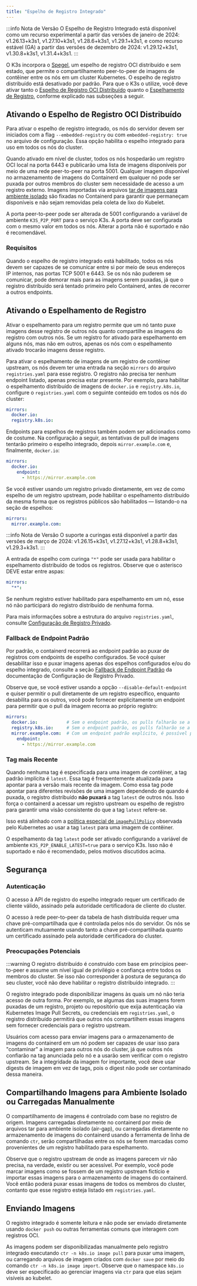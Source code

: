 ```yaml
---
title: "Espelho de Registro Integrado"
---
```


:::info Nota de Versão
O Espelho de Registro Integrado está disponível como um recurso experimental a partir das versões de janeiro de 2024: v1.26.13+k3s1, v1.27.10+k3s1, v1.28.6+k3s1, v1.29.1+k3s1, e como recurso estável (GA) a partir das versões de dezembro de 2024: v1.29.12+k3s1, v1.30.8+k3s1, v1.31.4+k3s1.
:::


O K3s incorpora o [Spegel](https://github.com/spegel-org/spegel), um espelho de registro OCI distribuído e sem estado, que permite o compartilhamento peer-to-peer de imagens de contêiner entre os nós em um cluster Kubernetes. O espelho de registro distribuído está desativado por padrão. Para que o K3s o utilize, você deve ativar tanto o [Espelho de Registro OCI Distribuído](#enabling-the-distributed-oci-registry-mirror) quanto o [Espelhamento de Registro](#enabling-registry-mirroring), conforme explicado nas subseções a seguir.

## Ativando o Espelho de Registro OCI Distribuído

Para ativar o espelho de registro integrado, os nós do servidor devem ser iniciados com a flag `--embedded-registry` ou com `embedded-registry: true` no arquivo de configuração.
Essa opção habilita o espelho integrado para uso em todos os nós do cluster.

Quando ativado em nível de cluster, todos os nós hospedarão um registro OCI local na porta 6443 e publicarão uma lista de imagens disponíveis por meio de uma rede peer-to-peer na porta 5001.
Qualquer imagem disponível no armazenamento de imagens do Containerd em qualquer nó pode ser puxada por outros membros do cluster sem necessidade de acesso a um registro externo.
Imagens importadas via arquivos [tar de imagens para ambiente isolado](./airgap.md#manually-deploy-images-method) são fixadas no Containerd para garantir que permaneçam disponíveis e não sejam removidas pela coleta de lixo do Kubelet.

A porta peer-to-peer pode ser alterada de 5001 configurando a variável de ambiente `K3S_P2P_PORT` para o serviço K3s. A porta deve ser configurada com o mesmo valor em todos os nós.
Alterar a porta não é suportado e não é recomendável.

### Requisitos

Quando o espelho de registro integrado está habilitado, todos os nós devem ser capazes de se comunicar entre si por meio de seus endereços IP internos, nas portas TCP 5001 e 6443.
Se os nós não puderem se comunicar, pode demorar mais para as imagens serem puxadas, já que o registro distribuído será tentado primeiro pelo Containerd, antes de recorrer a outros endpoints.

## Ativando o Espelhamento de Registro

Ativar o espelhamento para um registro permite que um nó tanto puxe imagens desse registro de outros nós quanto compartilhe as imagens do registro com outros nós.
Se um registro for ativado para espelhamento em alguns nós, mas não em outros, apenas os nós com o espelhamento ativado trocarão imagens desse registro.

Para ativar o espelhamento de imagens de um registro de contêiner upstream, os nós devem ter uma entrada na seção `mirrors` do arquivo `registries.yaml` para esse registro.
O registro não precisa ter nenhum endpoint listado, apenas precisa estar presente.
Por exemplo, para habilitar o espelhamento distribuído de imagens de `docker.io` e `registry.k8s.io`, configure o `registries.yaml` com o seguinte conteúdo em todos os nós do cluster:

```yaml
mirrors:
  docker.io:
  registry.k8s.io:
```

Endpoints para espelhos de registros também podem ser adicionados como de costume.
Na configuração a seguir, as tentativas de pull de imagens tentarão primeiro o espelho integrado, depois `mirror.example.com` e, finalmente, `docker.io`:
```yaml
mirrors:
  docker.io:
    endpoint:
      - https://mirror.example.com
```

Se você estiver usando um registro privado diretamente, em vez de como espelho de um registro upstream, pode habilitar o espelhamento distribuído da mesma forma que os registros públicos são habilitados — listando-o na seção de espelhos:
```yaml
mirrors:
  mirror.example.com:
```

:::info Nota de Versão
O suporte a curingas está disponível a partir das versões de março de 2024: v1.26.15+k3s1, v1.27.12+k3s1, v1.28.8+k3s1, v1.29.3+k3s1.
:::

A entrada de espelho com curinga `"*"` pode ser usada para habilitar o espelhamento distribuído de todos os registros. Observe que o asterisco DEVE estar entre aspas:
```yaml
mirrors:
  "*":
```

Se nenhum registro estiver habilitado para espelhamento em um nó, esse nó não participará do registro distribuído de nenhuma forma.

Para mais informações sobre a estrutura do arquivo `registries.yaml`, consulte [Configuração de Registro Privado](./private-registry.md).

### Fallback de Endpoint Padrão

Por padrão, o containerd recorrerá ao endpoint padrão ao puxar de registros com endpoints de espelho configurados. Se você quiser desabilitar isso e puxar imagens apenas dos espelhos configurados e/ou do espelho integrado, consulte a seção [Fallback de Endpoint Padrão](./private-registry.md#default-endpoint-fallback) da documentação de Configuração de Registro Privado.

Observe que, se você estiver usando a opção `--disable-default-endpoint` e quiser permitir o pull diretamente de um registro específico, enquanto desabilita para os outros, você pode fornecer explicitamente um endpoint para permitir que o pull da imagem recorra ao próprio registro:
```yaml
mirrors:
  docker.io:           # Sem o endpoint padrão, os pulls falharão se a imagem não estiver disponível em um nó.
  registry.k8s.io:     # Sem o endpoint padrão, os pulls falharão se a imagem não estiver disponível em um nó.
  mirror.example.com:  # Com um endpoint padrão explícito, é possível puxar do registro upstream se a imagem não estiver disponível em um nó.
    endpoint:
      - https://mirror.example.com
```

### Tag mais Recente

Quando nenhuma tag é especificada para uma imagem de contêiner, a tag padrão implícita é `latest`. Essa tag é frequentemente atualizada para apontar para a versão mais recente da imagem. Como essa tag pode apontar para diferentes revisões de uma imagem dependendo de quando é puxada, o registro distribuído **não puxará** a tag `latest` de outros nós. Isso força o containerd a acessar um registro upstream ou espelho de registro para garantir uma visão consistente do que a tag `latest` refere-se.

Isso está alinhado com a [política especial de `imagePullPolicy`](https://kubernetes.io/docs/concepts/containers/images/#imagepullpolicy-defaulting) observada pelo Kubernetes ao usar a tag `latest` para uma imagem de contêiner.

O espelhamento da tag `latest` pode ser ativado configurando a variável de ambiente `K3S_P2P_ENABLE_LATEST=true` para o serviço K3s.
Isso não é suportado e não é recomendado, pelos motivos discutidos acima.

## Segurança

### Autenticação

O acesso à API de registro do espelho integrado requer um certificado de cliente válido, assinado pela autoridade certificadora de cliente do cluster.

O acesso à rede peer-to-peer da tabela de hash distribuída requer uma chave pré-compartilhada que é controlada pelos nós do servidor.
Os nós se autenticam mutuamente usando tanto a chave pré-compartilhada quanto um certificado assinado pela autoridade certificadora do cluster.

### Preocupações Potenciais

:::warning
O registro distribuído é construído com base em princípios peer-to-peer e assume um nível igual de privilégio e confiança entre todos os membros do cluster.
Se isso não corresponder à postura de segurança do seu cluster, você não deve habilitar o registro distribuído integrado.
:::

O registro integrado pode disponibilizar imagens às quais um nó não teria acesso de outra forma.
Por exemplo, se algumas das suas imagens forem puxadas de um registro, projeto ou repositório que exija autenticação via Kubernetes Image Pull Secrets, ou credenciais em `registries.yaml`, o registro distribuído permitirá que outros nós compartilhem essas imagens sem fornecer credenciais para o registro upstream.

Usuários com acesso para enviar imagens para o armazenamento de imagens do containerd em um nó podem ser capazes de usar isso para "contaminar" a imagem para outros nós do cluster, já que outros nós confiarão na tag anunciada pelo nó e a usarão sem verificar com o registro upstream.
Se a integridade da imagem for importante, você deve usar digests de imagem em vez de tags, pois o digest não pode ser contaminado dessa maneira.

## Compartilhando Imagens para Ambiente Isolado ou Carregadas Manualmente

O compartilhamento de imagens é controlado com base no registro de origem.
Imagens carregadas diretamente no containerd por meio de arquivos tar para ambiente isolado (air-gap), ou carregadas diretamente no armazenamento de imagens do containerd usando a ferramenta de linha de comando `ctr`, serão compartilhadas entre os nós se forem marcadas como provenientes de um registro habilitado para espelhamento.

Observe que o registro upstream de onde as imagens parecem vir não precisa, na verdade, existir ou ser acessível.
Por exemplo, você pode marcar imagens como se fossem de um registro upstream fictício e importar essas imagens para o armazenamento de imagens do containerd.
Você então poderá puxar essas imagens de todos os membros do cluster, contanto que esse registro esteja listado em `registries.yaml`.

## Enviando Imagens

O registro integrado é somente leitura e não pode ser enviado diretamente usando `docker push` ou outras ferramentas comuns que interagem com registros OCI.

As imagens podem ser disponibilizadas manualmente pelo registro integrado executando `ctr -n k8s.io image pull` para puxar uma imagem, ou carregando arquivos de imagem criados com `docker save` por meio do comando `ctr -n k8s.io image import`.
Observe que o namespace `k8s.io` deve ser especificado ao gerenciar imagens via `ctr` para que elas sejam visíveis ao kubelet.